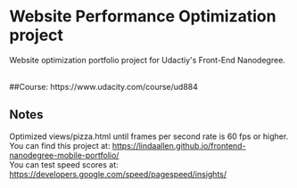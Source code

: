 # Website Performance Optimization project
Website optimization portfolio project for Udactiy's Front-End Nanodegree.

<br>
##Course: 
https://www.udacity.com/course/ud884
<br>

## Notes
Optimized views/pizza.html until frames per second rate is 60 fps or higher. 
<br>
You can find this project at: https://lindaallen.github.io/frontend-nanodegree-mobile-portfolio/
<br>
You can test speed scores at: https://developers.google.com/speed/pagespeed/insights/

